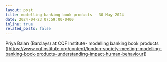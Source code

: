 ```yaml
---
layout: post
title: modelling banking book products - 30 May 2024
date: 2024-04-23 07:59:00-0400
inline: true
related_posts: false
---
```


Priya Balan (Barclays) at CQF Institute- modelling banking book products ([https://www.cqfinstitute.org/content/london-society-meeting-modelling-banking-book-products-understanding-impact-human-behaviour])

